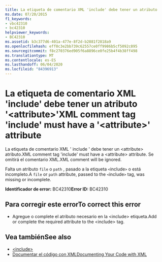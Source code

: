 ```yaml
---
title: La etiqueta de comentario XML 'include' debe tener un atributo '<attribute>'
ms.date: 07/20/2015
f1_keywords:
- vbc42310
- bc42310
helpviewer_keywords:
- BC42310
ms.assetid: b3c377d6-401a-477e-8f2d-b2881f2818a9
ms.openlocfilehash: eff0c3e2bb739c62557ce0ff9986b5cf5092c895
ms.sourcegitcommit: f8c270376ed905f6a8896ce0fe25b4f4b38ff498
ms.translationtype: MT
ms.contentlocale: es-ES
ms.lasthandoff: 06/04/2020
ms.locfileid: "84396913"
---
```

# <a name="xml-comment-tag-include-must-have-a-attribute-attribute"></a><span data-ttu-id="29435-102">La etiqueta de comentario XML 'include' debe tener un atributo '\<attribute>'</span><span class="sxs-lookup"><span data-stu-id="29435-102">XML comment tag 'include' must have a '\<attribute>' attribute</span></span>
<span data-ttu-id="29435-103">La etiqueta de comentario XML ' include ' debe tener un \<attribute> atributo.</span><span class="sxs-lookup"><span data-stu-id="29435-103">XML comment tag 'include' must have a \<attribute> attribute.</span></span> <span data-ttu-id="29435-104">Se omitirá el comentario XML.</span><span class="sxs-lookup"><span data-stu-id="29435-104">XML comment will be ignored.</span></span>  
  
 <span data-ttu-id="29435-105">Falta un atributo `file` o `path` , pasado a la etiqueta `<`include`>` o está incompleto.</span><span class="sxs-lookup"><span data-stu-id="29435-105">A `file` or `path` attribute, passed to the `<`include`>` tag, was missing or incomplete.</span></span>  
  
 <span data-ttu-id="29435-106">**Identificador de error:** BC42310</span><span class="sxs-lookup"><span data-stu-id="29435-106">**Error ID:** BC42310</span></span>  
  
## <a name="to-correct-this-error"></a><span data-ttu-id="29435-107">Para corregir este error</span><span class="sxs-lookup"><span data-stu-id="29435-107">To correct this error</span></span>  
  
- <span data-ttu-id="29435-108">Agregue o complete el atributo necesario en la \<include> etiqueta.</span><span class="sxs-lookup"><span data-stu-id="29435-108">Add or complete the required attribute to the \<include> tag.</span></span>  
  
## <a name="see-also"></a><span data-ttu-id="29435-109">Vea también</span><span class="sxs-lookup"><span data-stu-id="29435-109">See also</span></span>

- [\<include>](../language-reference/xmldoc/include.md)
- [<span data-ttu-id="29435-110">Documentar el código con XML</span><span class="sxs-lookup"><span data-stu-id="29435-110">Documenting Your Code with XML</span></span>](../programming-guide/program-structure/documenting-your-code-with-xml.md)
